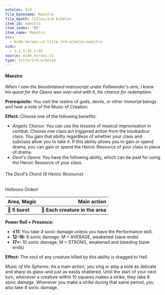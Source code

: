 ```yaml
---
echelon: 3rd
file_basename: Maestro
file_dpath: Titles/3rd Echelon
item_id: maestro
item_index: '05'
item_name: Maestro
scc:
  - mcdm.heroes.v1:title.3rd-echelon:maestro
scdc:
  - 1.1.1:15.2:05
source: mcdm.heroes.v1
type: title/3rd-echelon
---
```


#### Maestro

*When I saw the bloodstained manuscript under Fellwander's arm, I knew his quest for the Opera was over-and with it, his chance for redemption.*

**Prerequisite:** You visit the realms of gods, devils, or other immortal beings and hear a note of the Music of Creation.

**Effect:** Choose one of the following benefits:

- *Angelic Chorus:* You can use the lessons of musical improvisation in combat. Choose one class act triggered action from the troubadour class. You gain that ability regardless of whether your class and subclass allow you to take it. If this ability allows you to gain or spend drama, you can gain or spend the Heroic Resource of your class in place of drama.
- *Devil's Opera:* You have the following ability, which can be paid for using the Heroic Resource of your class.

###### The Devil's Chord (9 Heroic Resource)

*Helloooo Orden!*

| **Area, Magic** |                  **Main action** |
| --------------- | -------------------------------: |
| **📏 5 burst**  | **🎯 Each creature in the area** |

**Power Roll + Presence:**

- **≤11:** You take 4 sonic damage unless you have the Performance skill.
- **12-16:** 6 sonic damage; M < AVERAGE, weakened (save ends)
- **17+:** 10 sonic damage; M < STRONG, weakened and bleeding (save ends)

**Effect:** The soul of any creature killed by this ability is dragged to Hell.

*Music of the Spheres:* As a main action, you sing or play a note as delicate and sharp as glass-and just as easily shattered. Until the start of your next turn, whenever a creature within 10 squares makes a strike, they take 8 sonic damage. Whenever you make a strike during that same period, you also take 8 sonic damage.
